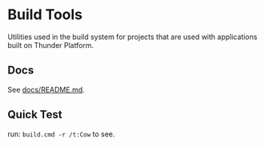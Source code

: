 # Build Tools

Utilities used in the build system for projects that are used with applications built on Thunder Platform.

## Docs

See [docs/README.md](./README.md).

## Quick Test

run: `build.cmd -r /t:Cow` to see.
